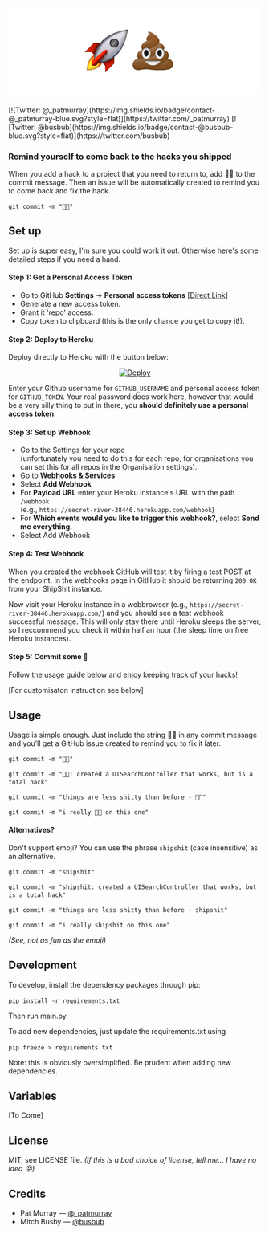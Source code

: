 
<h3 align="center">
  <img src="shpishit-icon.png" alt="🚀💩  Logo" />
</h3>
[![Twitter: @_patmurray](https://img.shields.io/badge/contact-@_patmurray-blue.svg?style=flat)](https://twitter.com/_patmurray)
[![Twitter: @busbub](https://img.shields.io/badge/contact-@busbub-blue.svg?style=flat)](https://twitter.com/busbub)


### Remind yourself to come back to the hacks you shipped

When you add a hack to a project that you need to return to, add 🚀💩 to the commit message. Then an issue will be automatically created to remind you to come back and fix the hack. 

```
git commit -m "🚀💩"
```


## Set up

Set up is super easy, I'm sure you could work it out. Otherwise here's some detailed steps if you need a hand. 

#### Step 1: Get a Personal Access Token

- Go to GitHub **Settings** → **Personal access tokens** [[Direct Link](https://github.com/settings/tokens/new)] 
- Generate a new access token. 
- Grant it 'repo' access.
- Copy token to clipboard (this is the only chance you get to copy it!).

#### Step 2: Deploy to Heroku

Deploy directly to Heroku with the button below:

<p align="center">
  <a href="https://heroku.com/deploy?template=https://github.com/PatMurrayDEV/ShipShit/tree/heroku"><img src="https://www.herokucdn.com/deploy/button.svg" alt="Deploy" /></a>
</p>


Enter your Github username for `GITHUB_USERNAME` and personal access token for `GITHUB_TOKEN`. Your real password does work here, however that would be a very silly thing to put in there, you **should definitely use a personal access token**. 

#### Step 3: Set up Webhook

- Go to the Settings for your repo  
  (unfortunately you need to do this for each repo, for organisations you can set this for all repos in the Organisation settings).
- Go to **Webhooks & Services**
- Select **Add Webhook**
- For **Payload URL** enter your Heroku instance's URL with the path `/webhook`  
  (e.g., `https://secret-river-38446.herokuapp.com/webhook`)
- For **Which events would you like to trigger this webhook?**, select **Send me everything.**
- Select Add Webhook

#### Step 4: Test Webhook

When you created the webhook GitHub will test it by firing a test POST at the endpoint. In the webhooks page in GitHub it should be returning `200 OK` from your ShipShit instance. 

Now visit your Heroku instance in a webbrowser (e.g., `https://secret-river-38446.herokuapp.com/`) and you should see a test webhook successful message. This will only stay there until Heroku sleeps the server, so I reccommend you check it within half an hour (the sleep time on free Heroku instances). 


#### Step 5: Commit some 💩

Follow the usage guide below and enjoy keeping track of your hacks!


[For customisaton instruction see below]


## Usage

Usage is simple enough. Just include the string 🚀💩 in any commit message and you'll get a GitHub issue created to remind you to fix it later. 

```
git commit -m "🚀💩"
```
```
git commit -m "🚀💩: created a UISearchController that works, but is a total hack"
```
```
git commit -m "things are less shitty than before - 🚀💩"
```
```
git commit -m "i really 🚀💩 on this one"
```

#### Alternatives?
Don't support emoji? You can use the phrase `shipshit` (case insensitive) as an alternative.

```
git commit -m "shipshit"
```
```
git commit -m "shipshit: created a UISearchController that works, but is a total hack"
```
```
git commit -m "things are less shitty than before - shipshit"
```
```
git commit -m "i really shipshit on this one"
```
*(See, not as fun as the emoji)*

## Development

To develop, install the dependency packages through pip:

`pip install -r requirements.txt`

Then run main.py

To add new dependencies, just update the requirements.txt using

`pip freeze > requirements.txt`

Note: this is obviously oversimplified. Be prudent when adding new dependencies.

## Variables 

[To Come]

## License

MIT, see LICENSE file. *(If this is a bad choice of license, tell me… I have no idea 😝)*



## Credits

- Pat Murray — [@_patmurray](https://twitter.com/_patmurray)
- Mitch Busby — [@busbub](https://twitter.com/busbub)









